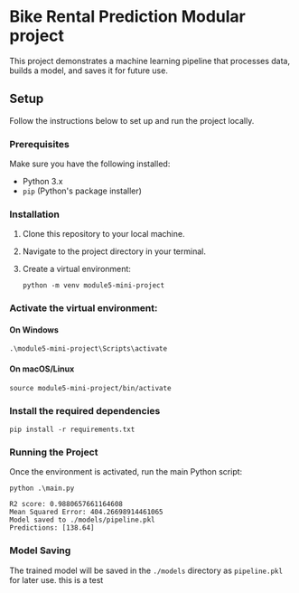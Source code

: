 # Bike Rental Prediction Modular project

This project demonstrates a machine learning pipeline that processes data, builds a model, and saves it for future use.

## Setup

Follow the instructions below to set up and run the project locally.

### Prerequisites

Make sure you have the following installed:

- Python 3.x
- `pip` (Python's package installer)

### Installation

1. Clone this repository to your local machine.

2. Navigate to the project directory in your terminal.

3. Create a virtual environment:

   ```
   python -m venv module5-mini-project
   ```

### Activate the virtual environment:

#### On Windows

    .\module5-mini-project\Scripts\activate

#### On macOS/Linux

    source module5-mini-project/bin/activate

### Install the required dependencies

```
pip install -r requirements.txt
```

### Running the Project

Once the environment is activated, run the main Python script:

    python .\main.py

    R2 score: 0.9880657661164608
    Mean Squared Error: 404.26698914461065
    Model saved to ./models/pipeline.pkl
    Predictions: [138.64]

### Model Saving

The trained model will be saved in the `./models` directory as `pipeline.pkl` for later use.
this is a test
